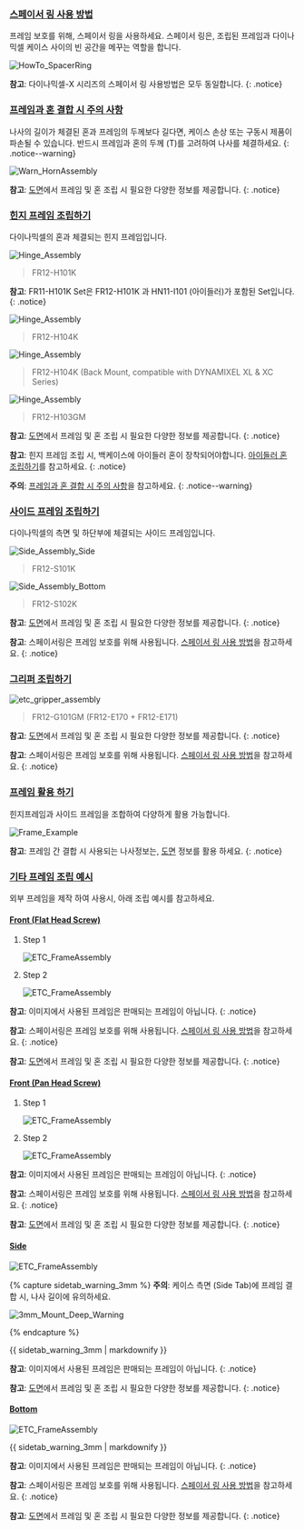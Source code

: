 
### [스페이서 링 사용 방법](#스페이서-링-사용-방법)

프레임 보호를 위해, 스페이서 링을 사용하세요. 스페이서 링은, 조립된 프레임과 다이나믹셀 케이스 사이의 빈 공간을 메꾸는 역할을 합니다. 

![HowTo_SpacerRing](/assets/images/dxl/x/assembly/common/howto_spacering_kr.png)

**참고**: 다이나믹셀-X 시리즈의 스페이서 링 사용방법은 모두 동일합니다. 
{: .notice}

### [프레임과 혼 결합 시 주의 사항](#프레임과-혼-결합-시-주의-사항)

나사의 길이가 체결된 혼과 프레임의 두께보다 길다면, 케이스 손상 또는 구동시 제품이 파손될 수 있습니다. 반드시 프레임과 혼의 두께 (T)를 고려하여 나사를 체결하세요.
{: .notice--warning}

![Warn_HornAssembly](/assets/images/dxl/x/assembly/xl430/xl_xc430_warning.png)

**참고**: [도면](#도면)에서 프레임 및 혼 조립 시 필요한 다양한 정보를 제공합니다. 
{: .notice}

### [힌지 프레임 조립하기](#힌지-프레임-조립하기)

다이나믹셀의 혼과 체결되는 힌지 프레임입니다. 

![Hinge_Assembly](/assets/images/dxl/x/assembly/xl430/hinge/xl430_fr12-h101k.jpg)

> FR12-H101K

**참고**: FR11-H101K Set은 FR12-H101K 과 HN11-I101 (아이들러)가 포함된 Set입니다.
{: .notice}

![Hinge_Assembly](/assets/images/dxl/x/assembly/xl430/hinge/xl430_fr12-h104k_01.jpg)

> FR12-H104K

![Hinge_Assembly](/assets/images/dxl/x/assembly/xl430/hinge/xl430_fr12-h104k_02.jpg)

> FR12-H104K (Back Mount, compatible with DYNAMIXEL XL & XC Series)

![Hinge_Assembly](/assets/images/dxl/x/assembly/xl430/hinge/xl430_fr12-h103gm.jpg)

> FR12-H103GM

**참고**: [도면](#도면)에서 프레임 및 혼 조립 시 필요한 다양한 정보를 제공합니다. 
{: .notice}

**참고**: 힌지 프레임 조립 시, 백케이스에 아이들러 혼이 장착되어야합니다. [아이들러 혼 조립하기](#아이들러-혼-조립하기)를 참고하세요.
{: .notice}

**주의**: [프레임과 혼 결합 시 주의 사항](#프레임과-혼-결합-시-주의-사항)을 참고하세요.
{: .notice--warning}

### [사이드 프레임 조립하기](#사이드-프레임-조립하기)

다이나믹셀의 측면 및 하단부에 체결되는 사이드 프레임입니다.

![Side_Assembly_Side](/assets/images/dxl/x/assembly/xl430/side/xl430_fr12_s101k.jpg)

> FR12-S101K

![Side_Assembly_Bottom](/assets/images/dxl/x/assembly/xl430/side/xl430_fr12_s102k.jpg)

> FR12-S102K

**참고**: [도면](#도면)에서 프레임 및 혼 조립 시 필요한 다양한 정보를 제공합니다. 
{: .notice}

**참고**: 스페이서링은 프레임 보호를 위해 사용됩니다. [스페이서 링 사용 방법](#스페이서-링-사용-방법)을 참고하세요.
{: .notice}

### [그리퍼 조립하기](#그리퍼-조립하기)

![etc_gripper_assembly](/assets/images/dxl/x/assembly/xl430/etc/xl430_fr12_g101_e170_e171.jpg)

> FR12-G101GM (FR12-E170 + FR12-E171) 

**참고**: [도면](#도면)에서 프레임 및 혼 조립 시 필요한 다양한 정보를 제공합니다. 
{: .notice}

**참고**: 스페이서링은 프레임 보호를 위해 사용됩니다. [스페이서 링 사용 방법](#스페이서-링-사용-방법)을 참고하세요.
{: .notice}

### [프레임 활용 하기](#프레임-활용-하기)

힌지프레임과 사이드 프레임을 조합하여 다양하게 활용 가능합니다. 

![Frame_Example](/assets/images/dxl/x/assembly/xl430/xl_xc430_frame_compatibility-01.jpg)

**참고**: 프레임 간 결합 시 사용되는 나사정보는, [도면](#도면) 정보를 활용 하세요. 
{: .notice}

### [기타 프레임 조립 예시](#기타-프레임-조립-예시)

외부 프레임을 제작 하여 사용시, 아래 조립 예시를 참고하세요. 

#### [Front (Flat Head Screw)](#front-flat-head-screw)

1. Step 1  

    ![ETC_FrameAssembly](/assets/images/dxl/x/assembly/xl430/etc/xl430_etc_assembly_example_front1_01.jpg)

2. Step 2  

    ![ETC_FrameAssembly](/assets/images/dxl/x/assembly/xl430/etc/xl430_etc_assembly_example_front1_02.jpg)

  **참고**: 이미지에서 사용된 프레임은 판매되는 프레임이 아닙니다.
  {: .notice}
  
  **참고**: 스페이서링은 프레임 보호를 위해 사용됩니다. [스페이서 링 사용 방법](#스페이서-링-사용-방법)을 참고하세요.
  {: .notice}
  
  **참고**: [도면](#도면)에서 프레임 및 혼 조립 시 필요한 다양한 정보를 제공합니다. 
  {: .notice}

#### [Front (Pan Head Screw)](#front-pan-head-screw)

1. Step 1
  
    ![ETC_FrameAssembly](/assets/images/dxl/x/assembly/xl430/etc/xl430_etc_assembly_example_front1_01.jpg)

2. Step 2

    ![ETC_FrameAssembly](/assets/images/dxl/x/assembly/xl430/etc/xl430_etc_assembly_example_front2_02.jpg)

  **참고**: 이미지에서 사용된 프레임은 판매되는 프레임이 아닙니다.
  {: .notice}
  
  **참고**: 스페이서링은 프레임 보호를 위해 사용됩니다. [스페이서 링 사용 방법](#스페이서-링-사용-방법)을 참고하세요.
  {: .notice}
  
  **참고**: [도면](#도면)에서 프레임 및 혼 조립 시 필요한 다양한 정보를 제공합니다. 
  {: .notice}

#### [Side](#side)

  ![ETC_FrameAssembly](/assets/images/dxl/x/assembly/xl430/etc/xl430_etc_assembly_example_side.jpg)
  
  {% capture sidetab_warning_3mm %}
  **주의**: 케이스 측면 (Side Tab)에 프레임 결합 시, 나사 길이에 유의하세요.  
  
  ![3mm_Mount_Deep_Warning](/assets/images/dxl/x/assembly/xl430/etc/xl430_3mm_mount_warning.jpg)
  
  {% endcapture %}
  
  <div class="notice--warning">{{ sidetab_warning_3mm | markdownify }}</div> 
  
  **참고**: 이미지에서 사용된 프레임은 판매되는 프레임이 아닙니다.
  {: .notice}
  
  **참고**: [도면](#도면)에서 프레임 및 혼 조립 시 필요한 다양한 정보를 제공합니다. 
  {: .notice}
  
#### [Bottom](#bottom)

  ![ETC_FrameAssembly](/assets/images/dxl/x/assembly/xl430/etc/xl430_etc_assembly_example_bottom.jpg)
  
  <div class="notice--warning">{{ sidetab_warning_3mm | markdownify }}</div> 
  
  **참고**: 이미지에서 사용된 프레임은 판매되는 프레임이 아닙니다.
  {: .notice}
  
  **참고**: 스페이서링은 프레임 보호를 위해 사용됩니다. [스페이서 링 사용 방법](#스페이서-링-사용-방법)을 참고하세요.
  {: .notice}
  
  **참고**: [도면](#도면)에서 프레임 및 혼 조립 시 필요한 다양한 정보를 제공합니다. 
  {: .notice}
  
